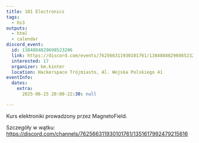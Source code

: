 ```yaml
---
title: 101 Electronics
tags:
  - hs3
outputs:
  - html
  - calendar
discord_event:
  id: 1384884829698523206
  link: https://discord.com/events/762566311930101761/1384884829698523206
  interested: 17
  organizer: km.kinter
  location: Hackerspace Trójmiasto, Al. Wojska Polskiego 41
eventInfo:
  dates:
    extra:
      2025-06-25 20:00-22:30: null

---
```


Kurs elektroniki prowadzony przez MagnetoField.

Szczegóły w wątku: https://discord.com/channels/762566311930101761/1351617992479215616
